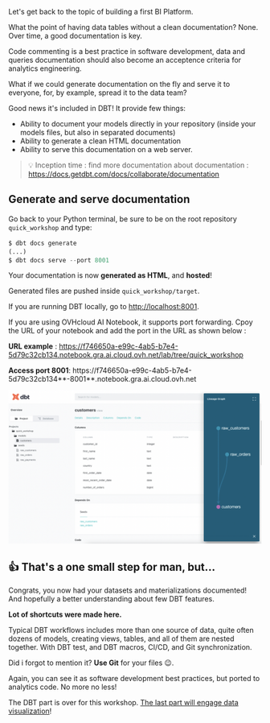 Let's get back to the topic of building a first BI Platform.

What the point of having data tables without a clean documentation? None. Over time, a good documentation is key.

Code commenting is a best practice in software development, data and queries documentation should also become an acceptence criteria for analytics engineering.

What if we could generate documentation on the fly and serve it to everyone, for, by example, spread it to the data team?

Good news it's included in DBT! It provide few things:
- Ability to document your models directly in your repository (inside your models files, but also in separated documents)
- Ability to generate a clean HTML documentation
- Ability to serve this documentation on a web server.

> :bulb: Inception time : find more documentation about documentation : <https://docs.getdbt.com/docs/collaborate/documentation>

## Generate and serve documentation

Go back to your Python terminal, be sure to be on the root repository `quick_workshop` and type:

``` py
$ dbt docs generate
(...)
$ dbt docs serve --port 8001
```

Your documentation is now **generated as HTML**, and **hosted**!

Generated files are pushed inside `quick_workshop/target`.

If you are running DBT locally, go to <http://localhost:8001>.

If you are using OVHcloud AI Notebook, it supports port forwarding. Cpoy the URL of your notebook and add the port in the URL as shown below :

**URL example** : https://f746650a-e99c-4ab5-b7e4-5d79c32cb134.notebook.gra.ai.cloud.ovh.net/lab/tree/quick_workshop

**Access port 8001**: https://f746650a-e99c-4ab5-b7e4-5d79c32cb134**-8001**.notebook.gra.ai.cloud.ovh.net

![Documentation](img/documentation.png)


## :thumbsup: That's a one small step for man, but...

Congrats, you now had your datasets and materializations documented! And hopefully a better understanding about few DBT features.

**Lot of shortcuts were made here.**

Typical DBT workflows includes more than one source of data, quite often dozens of models, creating views, tables, and all of them are nested together. With DBT test, and DBT macros, CI/CD, and Git synchronization.

Did i forgot to mention it? **Use Git** for your files :wink:. 

Again, you can see it as software development best practices, but ported to analytics code. No more no less!

The DBT part is over for this workshop. [The last part will engage data visualization](part6metabase.md)!